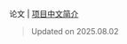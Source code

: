 论文 | [项目中文简介](https://github.com/LJoson/arXiv_daily/blob/main/README_zh-CN.md)

> Updated on 2025.08.02


